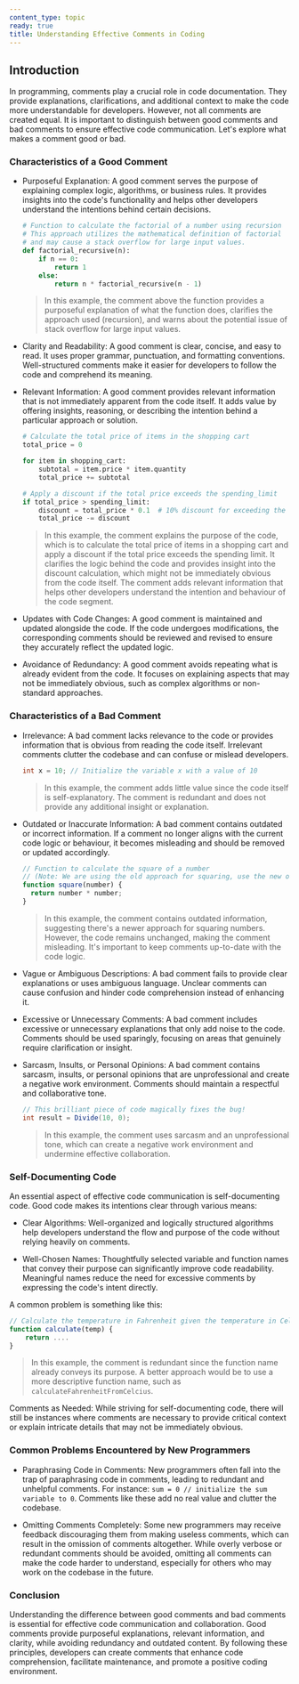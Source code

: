 ```yaml
---
content_type: topic
ready: true
title: Understanding Effective Comments in Coding
---
```


## Introduction

In programming, comments play a crucial role in code documentation. They provide explanations, clarifications, and additional context to make the code more understandable for developers. However, not all comments are created equal. It is important to distinguish between good comments and bad comments to ensure effective code communication. Let's explore what makes a comment good or bad.

### Characteristics of a Good Comment

- Purposeful Explanation: A good comment serves the purpose of explaining complex logic, algorithms, or business rules. It provides insights into the code's functionality and helps other developers understand the intentions behind certain decisions.

  ```python
  # Function to calculate the factorial of a number using recursion
  # This approach utilizes the mathematical definition of factorial
  # and may cause a stack overflow for large input values.
  def factorial_recursive(n):
      if n == 0:
          return 1
      else:
          return n * factorial_recursive(n - 1)

  ```

  > In this example, the comment above the function provides a purposeful explanation of what the function does, clarifies the approach used (recursion), and warns about the potential issue of stack overflow for large input values.

- Clarity and Readability: A good comment is clear, concise, and easy to read. It uses proper grammar, punctuation, and formatting conventions. Well-structured comments make it easier for developers to follow the code and comprehend its meaning.

- Relevant Information: A good comment provides relevant information that is not immediately apparent from the code itself. It adds value by offering insights, reasoning, or describing the intention behind a particular approach or solution.

  ```python
  # Calculate the total price of items in the shopping cart
  total_price = 0

  for item in shopping_cart:
      subtotal = item.price * item.quantity
      total_price += subtotal

  # Apply a discount if the total price exceeds the spending_limit
  if total_price > spending_limit:
      discount = total_price * 0.1  # 10% discount for exceeding the spending_limit
      total_price -= discount

  ```

  > In this example, the comment explains the purpose of the code, which is to calculate the total price of items in a shopping cart and apply a discount if the total price exceeds the spending limit. It clarifies the logic behind the code and provides insight into the discount calculation, which might not be immediately obvious from the code itself. The comment adds relevant information that helps other developers understand the intention and behaviour of the code segment.

- Updates with Code Changes: A good comment is maintained and updated alongside the code. If the code undergoes modifications, the corresponding comments should be reviewed and revised to ensure they accurately reflect the updated logic.

- Avoidance of Redundancy: A good comment avoids repeating what is already evident from the code. It focuses on explaining aspects that may not be immediately obvious, such as complex algorithms or non-standard approaches.

### Characteristics of a Bad Comment

- Irrelevance: A bad comment lacks relevance to the code or provides information that is obvious from reading the code itself. Irrelevant comments clutter the codebase and can confuse or mislead developers.

  ```java
  int x = 10; // Initialize the variable x with a value of 10
  ```

  > In this example, the comment adds little value since the code itself is self-explanatory. The comment is redundant and does not provide any additional insight or explanation.

- Outdated or Inaccurate Information: A bad comment contains outdated or incorrect information. If a comment no longer aligns with the current code logic or behaviour, it becomes misleading and should be removed or updated accordingly.

  ```javascript
  // Function to calculate the square of a number
  // (Note: We are using the old approach for squaring, use the new one instead)
  function square(number) {
    return number * number;
  }
  ```

  > In this example, the comment contains outdated information, suggesting there's a newer approach for squaring numbers. However, the code remains unchanged, making the comment misleading. It's important to keep comments up-to-date with the code logic.

- Vague or Ambiguous Descriptions: A bad comment fails to provide clear explanations or uses ambiguous language. Unclear comments can cause confusion and hinder code comprehension instead of enhancing it.

- Excessive or Unnecessary Comments: A bad comment includes excessive or unnecessary explanations that only add noise to the code. Comments should be used sparingly, focusing on areas that genuinely require clarification or insight.

- Sarcasm, Insults, or Personal Opinions: A bad comment contains sarcasm, insults, or personal opinions that are unprofessional and create a negative work environment. Comments should maintain a respectful and collaborative tone.

  ```csharp
  // This brilliant piece of code magically fixes the bug!
  int result = Divide(10, 0);
  ```

  > In this example, the comment uses sarcasm and an unprofessional tone, which can create a negative work environment and undermine effective collaboration.

### Self-Documenting Code

 An essential aspect of effective code communication is self-documenting code. Good code makes its intentions clear through various means:

- Clear Algorithms: Well-organized and logically structured algorithms help developers understand the flow and purpose of the code without relying heavily on comments.

- Well-Chosen Names: Thoughtfully selected variable and function names that convey their purpose can significantly improve code readability. Meaningful names reduce the need for excessive comments by expressing the code's intent directly.

A common problem is something like this:
  
  ```javascript
  // Calculate the temperature in Fahrenheit given the temperature in Celsius
  function calculate(temp) {
      return .... 
  }
  ```

  > In this example, the comment is redundant since the function name already conveys its purpose. A better approach would be to use a more descriptive function name, such as `calculateFahrenheitFromCelcius`.

Comments as Needed: While striving for self-documenting code, there will still be instances where comments are necessary to provide critical context or explain intricate details that may not be immediately obvious.

### Common Problems Encountered by New Programmers

- Paraphrasing Code in Comments: New programmers often fall into the trap of paraphrasing code in comments, leading to redundant and unhelpful comments. For instance: `sum = 0 // initialize the sum variable to 0`. Comments like these add no real value and clutter the codebase.

- Omitting Comments Completely: Some new programmers may receive feedback discouraging them from making useless comments, which can result in the omission of comments altogether. While overly verbose or redundant comments should be avoided, omitting all comments can make the code harder to understand, especially for others who may work on the codebase in the future.

### Conclusion

Understanding the difference between good comments and bad comments is essential for effective code communication and collaboration. Good comments provide purposeful explanations, relevant information, and clarity, while avoiding redundancy and outdated content. By following these principles, developers can create comments that enhance code comprehension, facilitate maintenance, and promote a positive coding environment.

